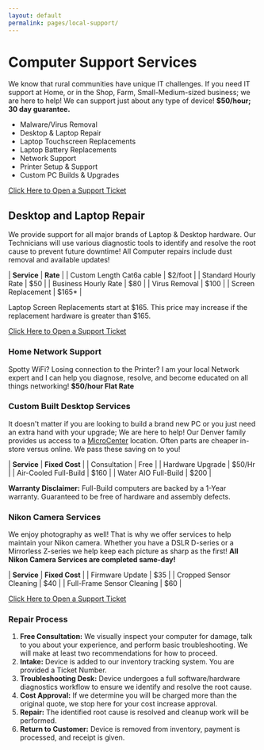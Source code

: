 ```yaml
---
layout: default
permalink: pages/local-support/
---
```

# Computer Support Services

We know that rural communities have unique IT challenges. If you need IT support at Home, or in the Shop, Farm, Small-Medium-sized business; we are here to help! We can support just about any type of device! **$50/hour; 30 day guarantee.**

- Malware/Virus Removal
- Desktop & Laptop Repair
- Laptop Touchscreen Replacements
- Laptop Battery Replacements
- Network Support
- Printer Setup & Support
- Custom PC Builds & Upgrades

[Click Here to Open a Support Ticket](https://forms.gle/LBAdQnoguwRzCkNo8)

## Desktop and Laptop Repair

We provide support for all major brands of Laptop & Desktop hardware. Our Technicians will use various diagnostic tools to identify and resolve the root cause to prevent future downtime! All Computer repairs include dust removal and available updates!

| **Service**               | **Rate** |
| Custom Length Cat6a cable | $2/foot |
| Standard Hourly Rate | $50 |
| Business Hourly Rate | $80 |
| Virus Removal        | $100 |
| Screen Replacement   | $165* |

Laptop Screen Replacements start at $165. This price may increase if the replacement hardware is greater than $165.

[Click Here to Open a Support Ticket](https://forms.gle/LBAdQnoguwRzCkNo8)

### Home Network Support

Spotty WiFi? Losing connection to the Printer? I am your local Network expert and I can help you diagnose, resolve, and become educated on all things networking! **$50/hour Flat Rate**

### Custom Built Desktop Services

It doesn't matter if you are looking to build a brand new PC or you just need an extra hand with your upgrade; We are here to help! Our Denver family provides us access to a [MicroCenter](https://www.microcenter.com/site/stores/denver.aspx) location. Often parts are cheaper in-store versus online. We pass these saving on to you!

| **Service** | **Fixed Cost** |
| Consultation          | Free |
| Hardware Upgrade      | $50/Hr |
| Air-Cooled Full-Build | $160 |
| Water AIO Full-Build  | $200 |

**Warranty Disclaimer:** Full-Build computers are backed by a 1-Year warranty. Guaranteed to be free of hardware and assembly defects.

### Nikon Camera Services

We enjoy photography as well! That is why we offer services to help maintain your Nikon camera. Whether you have a DSLR D-series or a Mirrorless Z-series we help keep each picture as sharp as the first! **All Nikon Camera Services are completed same-day!**

| **Service** | **Fixed Cost** |
| Firmware Update | $35 |
| Cropped Sensor Cleaning | $40 |
| Full-Frame Sensor Cleaning | $60 |

[Click Here to Open a Support Ticket](https://forms.gle/LBAdQnoguwRzCkNo8)

### Repair Process

1. **Free Consultation:** We visually inspect your computer for damage, talk to you about your experience, and perform basic troubleshooting. We will make at least two recommendations for how to proceed.
2. **Intake:** Device is added to our inventory tracking system. You are provided a Ticket Number.
3. **Troubleshooting Desk:** Device undergoes a full software/hardware diagnostics workflow to ensure we identify and resolve the root cause.
4. **Cost Approval:** If we determine you will be charged more than the original quote, we stop here for your cost increase approval.
5. **Repair:** The identified root cause is resolved and cleanup work will be performed.
6. **Return to Customer:** Device is removed from inventory, payment is processed, and receipt is given.
